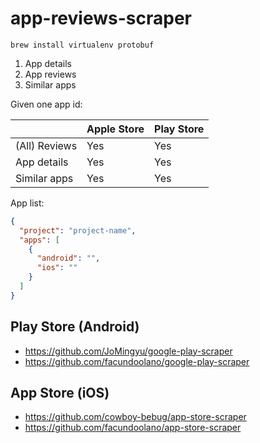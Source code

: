 # app-reviews-scraper

`brew install virtualenv protobuf`


1. App details
1. App reviews
1. Similar apps

Given one app id:

|               | Apple Store | Play Store |
| ------------- | ----------- | ---------- |
| (All) Reviews | Yes         | Yes        |
| App details   | Yes         | Yes        |
| Similar apps  | Yes         | Yes        |

App list:

```json
{
  "project": "project-name",
  "apps": [
    {
      "android": "",
      "ios": ""
    }
  ]
}
```

## Play Store (Android)

- https://github.com/JoMingyu/google-play-scraper
- https://github.com/facundoolano/google-play-scraper

## App Store (iOS)

- https://github.com/cowboy-bebug/app-store-scraper
- https://github.com/facundoolano/app-store-scraper
